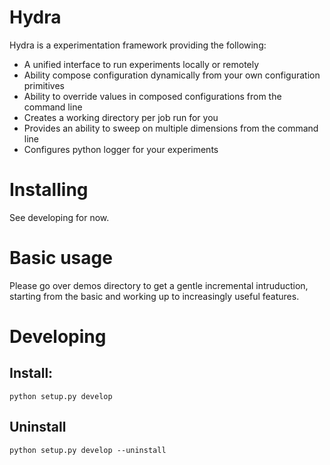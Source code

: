 # Hydra
Hydra is a experimentation framework providing the following:
 * A unified interface to run experiments locally or remotely
 * Ability compose configuration dynamically from your own configuration primitives
 * Ability to override values in composed configurations from the command line
 * Creates a working directory per job run for you
 * Provides an ability to sweep on multiple dimensions from the command line
 * Configures python logger for your experiments

# Installing
See developing for now.

# Basic usage
Please go over demos directory to get a gentle incremental intruduction, starting from the basic and working up to increasingly useful features.

# Developing
## Install:
```
python setup.py develop
```

## Uninstall
```
python setup.py develop --uninstall
```
